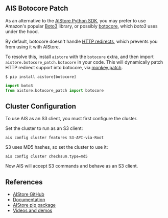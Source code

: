 ## AIS Botocore Patch

As an alternative to the [AIStore Python SDK](https://aiatscale.org/docs/python_sdk.md), you may prefer to use Amazon's popular [Boto3](https://github.com/boto/boto3) library, or possibly [botocore](https://github.com/boto/botocore), which *boto3* uses under the hood.

By default, botocore doesn't handle [HTTP redirects](https://www.rfc-editor.org/rfc/rfc7231#page-54), which prevents you from using it with AIStore.

To resolve this, install `aistore` with the `botocore` extra,  and then import `aistore.botocore_patch.botocore` in your code. This will dynamically patch HTTP redirect support into botocore, via [monkey patch](https://www.tutorialspoint.com/explain-monkey-patching-in-python).

```shell
$ pip install aistore[botocore]
```

```python
import boto3
from aistore.botocore_patch import botocore
```

## Cluster Configuration

To use AIS as an S3 client, you must first configure the cluster. 

Set the cluster to run as an S3 client:

```shell
ais config cluster features S3-API-via-Root
```

S3 uses MD5 hashes, so set the cluster to use it:

```shell
ais config cluster checksum.type=md5
```

Now AIS will accept S3 commands and behave as an S3 client. 

## References

* [AIStore GitHub](https://github.com/NVIDIA/aistore)
* [Documentation](https://aiatscale.org/docs)
* [AIStore pip package](https://pypi.org/project/aistore/)
* [Videos and demos](https://github.com/NVIDIA/aistore/blob/main/docs/videos.md)
